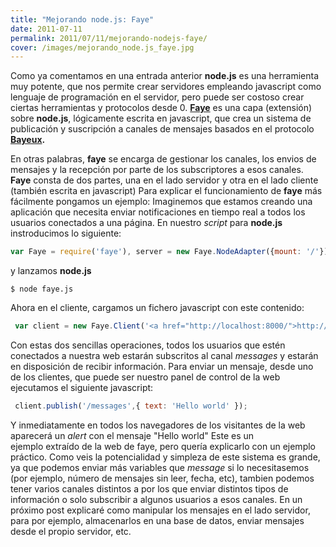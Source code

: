 ```yaml
---
title: "Mejorando node.js: Faye"
date: 2011-07-11
permalink: 2011/07/11/mejorando-nodejs-faye/
cover: /images/mejorando_node.js_faye.jpg
---
```

Como ya comentamos en una entrada anterior **node.js** es una herramienta muy potente, que nos permite crear servidores empleando javascript como lenguaje de programación en el servidor, pero puede ser costoso crear ciertas herramientas y protocolos desde 0\. **[Faye](http://faye.jcoglan.com/node.html "Faye")** es una capa (extensión) sobre **node.js**, lógicamente escrita en javascript, que crea un sistema de publicación y suscripción a canales de mensajes basados en el protocolo **[Bayeux](http://svn.cometd.com/trunk/bayeux/bayeux.html).**

En otras palabras, **faye** se encarga de gestionar los canales, los envios de mensajes y la recepción por parte de los subscriptores a esos canales. **Faye** consta de dos partes, una en el lado servidor y otra en el lado cliente (también escrita en javascript) Para explicar el funcionamiento de **faye** más fácilmente pongamos un ejemplo: Imaginemos que estamos creando una aplicación que necesita enviar notificaciones en tiempo real a todos los usuarios conectados a una página. En nuestro _script_ para **node.js** instroducimos lo siguiente: 

```javascript
var Faye = require('faye'), server = new Faye.NodeAdapter({mount: '/'}); server.listen(8000);
```
y lanzamos **node.js** 
```
$ node faye.js
```
Ahora en el cliente, cargamos un fichero javascript con este contenido: 

```javascript
 var client = new Faye.Client('<a href="http://localhost:8000/">http://localhost:8000/</a>'); client.subscribe('/messages', function(message) { alert('Got a message: ' + message.text); });
```

Con estas dos sencillas operaciones, todos los usuarios que estén conectados a nuestra web estarán subscritos al canal _messages_ y estarán en disposición de recibir información. Para enviar un mensaje, desde uno de los clientes, que puede ser nuestro panel de control de la web ejecutamos el siguiente javascript:
```javascript
 client.publish('/messages',{ text: 'Hello world' });

```
Y inmediatamente en todos los navegadores de los visitantes de la web aparecerá un _alert_ con el mensaje "Hello world" Este es un ejemplo extraído de la web de faye, pero quería explicarlo con un ejemplo práctico. Como veis la potencialidad y simpleza de este sistema es grande, ya que podemos enviar más variables que _message_ si lo necesitasemos (por ejemplo, número de mensajes sin leer, fecha, etc), tambien podemos tener varios canales distintos a por los que enviar distintos tipos de información o solo subscribir a algunos usuarios a esos canales. En un próximo post explicaré como manipular los mensajes en el lado servidor, para por ejemplo, almacenarlos en una base de datos, enviar mensajes desde el propio servidor, etc.
